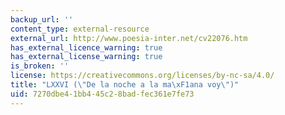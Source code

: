 ```yaml
---
backup_url: ''
content_type: external-resource
external_url: http://www.poesia-inter.net/cv22076.htm
has_external_licence_warning: true
has_external_license_warning: true
is_broken: ''
license: https://creativecommons.org/licenses/by-nc-sa/4.0/
title: "LXXVI (\"De la noche a la ma\xF1ana voy\")"
uid: 7270dbe4-1bb4-45c2-8bad-fec361e7fe73
---
```

